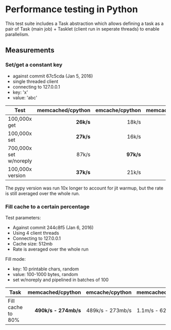 # Performance testing in Python

This test suite includes a Task abstraction which allows defining a task as a
pair of Task (main job) + Tasklet (client run in seperate threads) to enable
parallelism.


## Measurements


### Set/get a constant key

* against commit 67c5cda (Jan 5, 2016)
* single threaded client
* connecting to 127.0.0.1
* key: 'x'
* value: 'abc'

| Test                   | memcached/cpython | emcache/cpython | memcached/pypy | emcache/pypy |
|------------------------|------------------:|----------------:|---------------:|-------------:|
| 100,000x get           | **26k/s**         | 18k/s           | **40k/s**      | 20k/s        |
| 100,000x set           | **27k/s**         | 16k/s           | **44k/s**      | 31k/s        |
| 700,000x set w/noreply | 87k/s             | **97k/s**       | **1225k/s**    | 87k/s        |
| 100,000x version       | **37k/s**         | 21k/s           | **54k/s**      | 33k/s        |

The pypy version was run 10x longer to account for jit warmup, but the rate is
still averaged over the whole run.


### Fill cache to a certain percentage

Test parameters:

* Against commit 244c8f5 (Jan 6, 2016)
* Using 4 client threads
* Connecting to 127.0.0.1
* Cache size: 512mb
* Rate is averaged over the whole run

Fill mode:

* key: 10 printable chars, random
* value: 100-1000 bytes, random
* set w/noreply and pipelined in batches of 100

| Task              | memcached/cpython     | emcache/cpython   | memcached/pypy   | emcache/pypy         |
|-------------------|----------------------:|------------------:|-----------------:|---------------------:|
| Fill cache to 80% | **490k/s - 274mb/s**  | 489k/s - 273mb/s  | 1.1m/s - 621mb/s | **1.1m/s - 636mb/s** |
